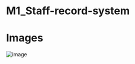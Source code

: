 # M1_Staff-record-system
# Images

![image](https://user-images.githubusercontent.com/101033786/161399128-0af5428c-0223-4ab9-b5ce-f1b4cf2200ef.png)

